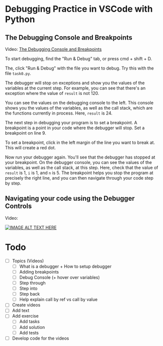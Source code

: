# Debugging Practice in VSCode with Python

## The Debugging Console and Breakpoints

Video: [The Debugging Console and Breakpoints](https://drive.google.com/file/d/1GCUiaOjYhK3REEU1ywytY16y1EN99GFX/view?usp=sharing)

To start debugging, find the "Run & Debug" tab, or press cmd + shift + D.

The, click "Run & Debug" with the file you want to debug. Try this with the file `task0.py`.

The debugger will stop on exceptions and show you the values of the variables at the current step. For example, you can see that there's an exception where the value of `result` is not 120. 

You can see the values on the debugging console to the left. This console shows you the values of the variables, as well as the call stack, which are the functions currently in process. Here, `result` is 24.

The next step in debugging your program is to set a breakpoint. A breakpoint is a point in your code where the debugger will stop. Set a breakpoint on line 9.

To set a breakpoint, click in the left margin of the line you want to break at. This will create a red dot.

Now run your debugger again. You'll see that the debugger has stopped at your breakpoint. On the debugger console, you can see the values of the variables, as well as the call stack, at this step. Here, check that the value of `result` is 1, `i` is 1, and `n` is 5. The breakpoint helps you stop the program at precisely the right line, and you can then navigate through your code step by step. 

## Navigating your code using the Debugger Controls
Video:

[![IMAGE ALT TEXT HERE](https://img.youtube.com/vi/-tAK8EvjamE/0.jpg)](https://youtu.be/-tAK8EvjamE)

# Todo

- [ ] Topics (Videos)
  - [ ] What is a debugger + How to setup debugger
  - [ ] Adding breakpoints
  - [ ] Debug Console (+ hover over variables)
  - [ ] Step through
  - [ ] Step into
  - [ ] Step back
  - [ ] Help explain call by ref vs call by value
- [ ] Create videos
- [ ] Add text
- [ ] Add exercise
  - [ ] Add tasks
  - [ ] Add solution
  - [ ] Add tests
- [ ] Develop code for the videos
